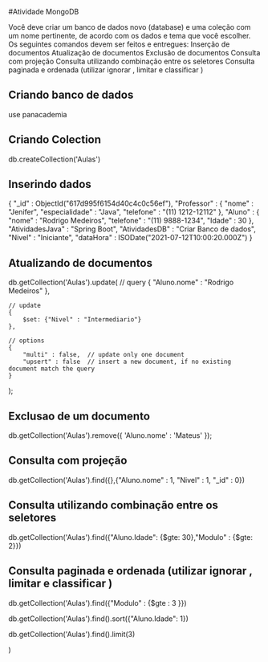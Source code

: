 #Atividade MongoDB

Você deve criar um banco de dados novo (database) e uma coleção com um nome pertinente, de acordo com os dados e tema que você escolher. Os seguintes comandos devem ser feitos e entregues:
Inserção de documentos
Atualização de documentos
Exclusão de documentos
Consulta com projeção
Consulta utilizando combinação entre os seletores
Consulta paginada e ordenada (utilizar ignorar , limitar e classificar )

## Criando banco de dados
use panacademia

## Criando Colection
db.createCollection('Aulas')

## Inserindo dados
{
    "_id" : ObjectId("617d995f6154d40c4c0c56ef"),
    "Professor" : {
        "nome" : "Jenifer",
        "especialidade" : "Java",
        "telefone" : "(11) 1212-12112"
    },
    "Aluno" : {
        "nome" : "Rodrigo Medeiros",
        "telefone" : "(11) 9888-1234",
        "Idade" : 30
    },
    "AtividadesJava" : "Spring Boot",
    "AtividadesDB" : "Criar Banco de dados",
    "Nivel" : "Iniciante",
    "dataHora" : ISODate("2021-07-12T10:00:20.000Z")
}

## Atualizando de documentos
db.getCollection('Aulas').update(
    // query 
    {
        "Aluno.nome" : "Rodrigo Medeiros"
    },
    
    // update 
    {
        $set: {"Nivel" : "Intermediario"}
    },
    
    // options 
    {
        "multi" : false,  // update only one document 
        "upsert" : false  // insert a new document, if no existing document match the query 
    }
);

## Exclusao de um documento
db.getCollection('Aulas').remove({ 'Aluno.nome' : 'Mateus' });

## Consulta com projeção
db.getCollection('Aulas').find({},{"Aluno.nome" : 1, "Nivel" : 1, "_id" : 0})

## Consulta utilizando combinação entre os seletores
db.getCollection('Aulas').find({"Aluno.Idade": {$gte: 30},"Modulo" : {$gte: 2}})

## Consulta paginada e ordenada (utilizar ignorar , limitar e classificar )

db.getCollection('Aulas').find({"Modulo" : {$gte : 3 }})

db.getCollection('Aulas').find().sort({"Aluno.Idade": 1})

db.getCollection('Aulas').find().limit(3)

)

